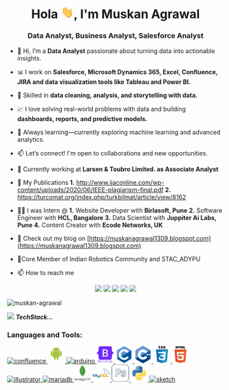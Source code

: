 <h1 align="center">Hola <img src="https://raw.githubusercontent.com/ABSphreak/ABSphreak/master/gifs/Hi.gif" width="30px">, I'm Muskan Agrawal</h1>
<h3 align="center">Data Analyst, Business Analyst, Salesforce Analyst</h3>

- 👋 Hi, I’m a **Data Analyst** passionate about turning data into actionable insights.
- 📊 I work on **Salesforce, Microsoft Dynamics 365, Excel, Confluence, JIRA and data visualization tools like Tableau and Power BI.**
- 🧠 Skilled in **data cleaning, analysis, and storytelling with data.**
- 📈 I love solving real-world problems with data and building **dashboards, reports, and predictive models.**
- 🌱 Always learning—currently exploring machine learning and advanced analytics.
- 📫 Let’s connect! I'm open to collaborations and new opportunities.
- 💼 Currently working at **Larsen & Toubro Limited. as Associate Analyst**
- 📄 My Publications **1.** http://www.ijaconline.com/wp-content/uploads/2020/06/IEEE-plagiarism-final.pdf **2.** https://turcomat.org/index.php/turkbilmat/article/view/8162
- 👨‍💻 I was Intern @ **1.** Website Developer with **Birlasoft, Pune** **2.** Software Engineer with **HCL, Bangalore** **3.** Data Scientist with **Juppiter Ai Labs, Pune** **4.** Content Creator with **Ecode Networks, UK**
- 📝 Check out my blog on [https://muskanagrawal1309.blogspot.com](https://muskanagrawal1309.blogspot.com)
- 🤝Core Member of Indian Robotics Community and STAC_ADYPU

- 📫 How to reach me



<p align="center">
<a href="https://linkedin.com/in/muskaanagrawal"><img src="https://img.shields.io/badge/-Muskan%20Agrawal-0077B5?style=flat&logo=Linkedin&logoColor=white"/></a>
<a href="mailto:muskan.agrawal@adypu.edu.in"><img src="https://img.shields.io/badge/-muskan.agrawal@adypu.edu.in-D14836?style=flat&logo=Gmail&logoColor=white"/></a>
<a href="https://fb.com/muskanagrawal1309"><img src="https://img.shields.io/badge/-Muskan%20Agrawal-4267B2?style=flat&logo=Facebook&logoColor=white"/></a>
<a href="https://instagram.com/_sugary_sweeet_mussu__"><img src="https://img.shields.io/badge/-@__sugary__sweeet__mussu____-E4405F?style=flat&logo=Instagram&logoColor=white"/></a>
<a href="https://twitter.com/agrawalmuskan13"><img src="https://img.shields.io/badge/-Muskan%20Agrawal-1DA1F2?style=flat&logo=Twitter&logoColor=white"/></a>
</p>

<p align="left"> <img src="https://komarev.com/ghpvc/?username=muska-web&label=Profile%20views&color=0e75b6&style=flat" alt="muskan-agrawal" /> </p>

<img src="https://media.giphy.com/media/ObNTw8Uzwy6KQ/giphy.gif" width="30px">&nbsp;***TechStack...***

<h3 align="left">Languages and Tools:</h3>
<p align="left"> <a href="https://www.atlassian.com/software/confluence/mobile-app" target="_blank"> <img src="https://www.google.com/url?sa=i&url=https%3A%2F%2Fseeklogo.com%2Fvector-logo%2F338595%2Fconfluence&psig=AOvVaw3GEQb0NcMFQhZInCiWZTqW&ust=1748348568864000&source=images&cd=vfe&opi=89978449&ved=0CBEQjRxqFwoTCKC8tZCQwY0DFQAAAAAdAAAAABAE" alt="confluence" width="40" height="40"/> </a> <a href="https://developer.android.com" target="_blank"> <img src="https://raw.githubusercontent.com/devicons/devicon/master/icons/android/android-original-wordmark.svg" alt="android" width="40" height="40"/> </a> <a href="https://www.arduino.cc/" target="_blank"> <img src="https://cdn.worldvectorlogo.com/logos/arduino-1.svg" alt="arduino" width="40" height="40"/> </a> <a href="https://getbootstrap.com" target="_blank"> <img src="https://raw.githubusercontent.com/devicons/devicon/master/icons/bootstrap/bootstrap-plain-wordmark.svg" alt="bootstrap" width="40" height="40"/> </a> <a href="https://www.cprogramming.com/" target="_blank"> <img src="https://raw.githubusercontent.com/devicons/devicon/master/icons/c/c-original.svg" alt="c" width="40" height="40"/> </a> <a href="https://www.w3schools.com/cpp/" target="_blank"> <img src="https://raw.githubusercontent.com/devicons/devicon/master/icons/cplusplus/cplusplus-original.svg" alt="cplusplus" width="40" height="40"/> </a> <a href="https://www.w3schools.com/css/" target="_blank"> <img src="https://raw.githubusercontent.com/devicons/devicon/master/icons/css3/css3-original-wordmark.svg" alt="css3" width="40" height="40"/> </a> <a href="https://www.w3.org/html/" target="_blank"> <img src="https://raw.githubusercontent.com/devicons/devicon/master/icons/html5/html5-original-wordmark.svg" alt="html5" width="40" height="40"/> </a> <a href="https://www.adobe.com/in/products/illustrator.html" target="_blank"> <img src="https://www.vectorlogo.zone/logos/adobe_illustrator/adobe_illustrator-icon.svg" alt="illustrator" width="40" height="40"/> </a> <a href="https://mariadb.org/" target="_blank"> <img src="https://www.vectorlogo.zone/logos/mariadb/mariadb-icon.svg" alt="mariadb" width="40" height="40"/> </a> <a href="https://www.mongodb.com/" target="_blank"> <img src="https://raw.githubusercontent.com/devicons/devicon/master/icons/mongodb/mongodb-original-wordmark.svg" alt="mongodb" width="40" height="40"/> </a> <a href="https://www.mysql.com/" target="_blank"> <img src="https://raw.githubusercontent.com/devicons/devicon/master/icons/mysql/mysql-original-wordmark.svg" alt="mysql" width="40" height="40"/> </a> <a href="https://www.photoshop.com/en" target="_blank"> <img src="https://raw.githubusercontent.com/devicons/devicon/master/icons/photoshop/photoshop-line.svg" alt="photoshop" width="40" height="40"/> </a> <a href="https://www.python.org" target="_blank"> <img src="https://raw.githubusercontent.com/devicons/devicon/master/icons/python/python-original.svg" alt="python" width="40" height="40"/> </a> <a href="https://www.sketch.com/" target="_blank"> <img src="https://www.vectorlogo.zone/logos/sketchapp/sketchapp-icon.svg" alt="sketch" width="40" height="40"/> </a> </p>

